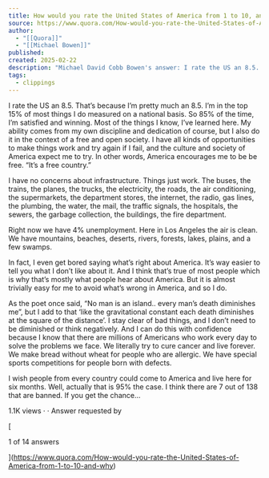 ```yaml
---
title: How would you rate the United States of America from 1 to 10, and why?
source: https://www.quora.com/How-would-you-rate-the-United-States-of-America-from-1-to-10-and-why/answer/Michael-David-Cobb-Bowen?__filter__=all&__nsrc__=3&__sncid__=61009479975
author:
  - "[[Quora]]"
  - "[[Michael Bowen]]"
published: 
created: 2025-02-22
description: "Michael David Cobb Bowen's answer: I rate the US an 8.5. That’s because I’m pretty much an 8.5. I’m in the top 15% of most things I do measured on a national basis. So 85% of the time, I’m satisfied and winning. Most of the things I know, I’ve learned here. My ability comes from my own discipline..."
tags:
  - clippings
---
```

I rate the US an 8.5. That’s because I’m pretty much an 8.5. I’m in the top 15% of most things I do measured on a national basis. So 85% of the time, I’m satisfied and winning. Most of the things I know, I’ve learned here. My ability comes from my own discipline and dedication of course, but I also do it in the context of a free and open society. I have all kinds of opportunities to make things work and try again if I fail, and the culture and society of America expect me to try. In other words, America encourages me to be be free. “It’s a free country.”

I have no concerns about infrastructure. Things just work. The buses, the trains, the planes, the trucks, the electricity, the roads, the air conditioning, the supermarkets, the department stores, the internet, the radio, gas lines, the plumbing, the water, the mail, the traffic signals, the hospitals, the sewers, the garbage collection, the buildings, the fire department.

Right now we have 4% unemployment. Here in Los Angeles the air is clean. We have mountains, beaches, deserts, rivers, forests, lakes, plains, and a few swamps.

In fact, I even get bored saying what’s right about America. It’s way easier to tell you what I don’t like about it. And I think that’s true of most people which is why that’s mostly what people hear about America. But it is almost trivially easy for me to avoid what’s wrong in America, and so I do.

As the poet once said, “No man is an island.. every man’s death diminishes me”, but I add to that ‘like the gravitational constant each death diminishes at the square of the distance’. I stay clear of bad things, and I don’t need to be diminished or think negatively. And I can do this with confidence because I know that there are millions of Americans who work every day to solve the problems we face. We literally try to cure cancer and live forever. We make bread without wheat for people who are allergic. We have special sports competitions for people born with defects.

I wish people from every country could come to America and live here for six months. Well, actually that is 95% the case. I think there are 7 out of 138 that are banned. If you get the chance…

1.1K views · · Answer requested by

[

1 of 14 answers

](https://www.quora.com/How-would-you-rate-the-United-States-of-America-from-1-to-10-and-why)